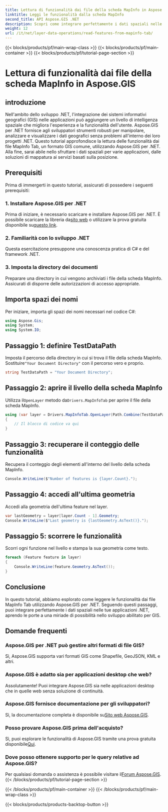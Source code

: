 ```yaml
---
title: Lettura di funzionalità dai file della scheda MapInfo in Aspose.GIS
linktitle: Leggi le funzionalità dalla scheda MapInfo
second_title: API Aspose.GIS .NET
description: Scopri come integrare perfettamente i dati spaziali nelle tue applicazioni .NET con Aspose.GIS, consentendoti di leggere facilmente le funzionalità dai file MapInfo Tab.
weight: 12
url: /it/net/layer-data-operations/read-features-from-mapinfo-tab/
---
```


{{< blocks/products/pf/main-wrap-class >}}
{{< blocks/products/pf/main-container >}}
{{< blocks/products/pf/tutorial-page-section >}}

# Lettura di funzionalità dai file della scheda MapInfo in Aspose.GIS

## introduzione
Nell'ambito dello sviluppo .NET, l'integrazione dei sistemi informativi geografici (GIS) nelle applicazioni può aggiungere un livello di intelligenza spaziale che migliora l'esperienza e la funzionalità dell'utente. Aspose.GIS per .NET fornisce agli sviluppatori strumenti robusti per manipolare, analizzare e visualizzare i dati geografici senza problemi all'interno dei loro progetti .NET. Questo tutorial approfondisce la lettura delle funzionalità dai file MapInfo Tab, un formato GIS comune, utilizzando Aspose.GIS per .NET. Alla fine, sarai abile nello sfruttare i dati spaziali per varie applicazioni, dalle soluzioni di mappatura ai servizi basati sulla posizione.
## Prerequisiti
Prima di immergerti in questo tutorial, assicurati di possedere i seguenti prerequisiti:
### 1. Installare Aspose.GIS per .NET
 Prima di iniziare, è necessario scaricare e installare Aspose.GIS per .NET. È possibile scaricare la libreria da[sito web](https://releases.aspose.com/gis/net/) o utilizzare la prova gratuita disponibile su[questo link](https://releases.aspose.com/).
### 2. Familiarità con lo sviluppo .NET
Questa esercitazione presuppone una conoscenza pratica di C# e del framework .NET.
### 3. Imposta la directory dei documenti
Preparare una directory in cui vengono archiviati i file della scheda MapInfo. Assicurati di disporre delle autorizzazioni di accesso appropriate.

## Importa spazi dei nomi
Per iniziare, importa gli spazi dei nomi necessari nel codice C#:
```csharp
using Aspose.Gis;
using System;
using System.IO;
```

## Passaggio 1: definire TestDataPath
 Imposta il percorso della directory in cui si trova il file della scheda MapInfo. Sostituire`"Your Document Directory"` con il percorso vero e proprio.
```csharp
string TestDataPath = "Your Document Directory";
```
## Passaggio 2: aprire il livello della scheda MapInfo
 Utilizza il`OpenLayer` metodo da`Drivers.MapInfoTab` per aprire il file della scheda MapInfo.
```csharp
using (var layer = Drivers.MapInfoTab.OpenLayer(Path.Combine(TestDataPath, "data.tab")))
{
    // Il blocco di codice va qui
}
```
## Passaggio 3: recuperare il conteggio delle funzionalità
Recupera il conteggio degli elementi all'interno del livello della scheda MapInfo.
```csharp
Console.WriteLine($"Number of features is {layer.Count}.");
```
## Passaggio 4: accedi all'ultima geometria
Accedi alla geometria dell'ultima feature nel layer.
```csharp
var lastGeometry = layer[layer.Count - 1].Geometry;
Console.WriteLine($"Last geometry is {lastGeometry.AsText()}.");
```
## Passaggio 5: scorrere le funzionalità
Scorri ogni funzione nel livello e stampa la sua geometria come testo.
```csharp
foreach (Feature feature in layer)
{
    Console.WriteLine(feature.Geometry.AsText());
}
```

## Conclusione
In questo tutorial, abbiamo esplorato come leggere le funzionalità dai file MapInfo Tab utilizzando Aspose.GIS per .NET. Seguendo questi passaggi, puoi integrare perfettamente i dati spaziali nelle tue applicazioni .NET, aprendo le porte a una miriade di possibilità nello sviluppo abilitato per GIS.
## Domande frequenti
### Aspose.GIS per .NET può gestire altri formati di file GIS?
Sì, Aspose.GIS supporta vari formati GIS come Shapefile, GeoJSON, KML e altri.
### Aspose.GIS è adatto sia per applicazioni desktop che web?
Assolutamente! Puoi integrare Aspose.GIS sia nelle applicazioni desktop che in quelle web senza soluzione di continuità.
### Aspose.GIS fornisce documentazione per gli sviluppatori?
 Sì, la documentazione completa è disponibile su[Sito web Aspose.GIS](https://reference.aspose.com/gis/net/).
### Posso provare Aspose.GIS prima dell'acquisto?
 Sì, puoi esplorare le funzionalità di Aspose.GIS tramite una prova gratuita disponibile[Qui](https://releases.aspose.com/).
### Dove posso ottenere supporto per le query relative ad Aspose.GIS?
 Per qualsiasi domanda o assistenza è possibile visitare il[Forum Aspose.GIS](https://forum.aspose.com/c/gis/33).
{{< /blocks/products/pf/tutorial-page-section >}}

{{< /blocks/products/pf/main-container >}}
{{< /blocks/products/pf/main-wrap-class >}}

{{< blocks/products/products-backtop-button >}}
